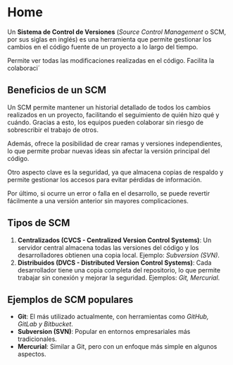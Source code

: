 # Home

Un **Sistema de Control de Versiones** (*Source Control Management* o SCM, por sus siglas en inglés) es una herramienta que permite gestionar los cambios en el código fuente de un proyecto a lo largo del tiempo. 

Permite ver todas las modificaciones realizadas en el código. Facilita la colaboraci´

## Beneficios de un SCM

Un SCM permite mantener un historial detallado de todos los cambios realizados en un proyecto, facilitando el seguimiento de quién hizo qué y cuándo. Gracias a esto, los equipos pueden colaborar sin riesgo de sobrescribir el trabajo de otros.

Además, ofrece la posibilidad de crear ramas y versiones independientes, lo que permite probar nuevas ideas sin afectar la versión principal del código.

Otro aspecto clave es la seguridad, ya que almacena copias de respaldo y permite gestionar los accesos para evitar pérdidas de información.

Por último, si ocurre un error o falla en el desarrollo, se puede revertir fácilmente a una versión anterior sin mayores complicaciones.

## Tipos de SCM

1. **Centralizados (CVCS - Centralized Version Control Systems)**: Un servidor central almacena todas las versiones del código y los desarrolladores obtienen una copia local. Ejemplo: *Subversion (SVN)*.
2. **Distribuidos (DVCS - Distributed Version Control Systems)**: Cada desarrollador tiene una copia completa del repositorio, lo que permite trabajar sin conexión y mejorar la seguridad. Ejemplos: *Git, Mercurial*.

## Ejemplos de SCM populares

- **Git**: El más utilizado actualmente, con herramientas como *GitHub, GitLab y Bitbucket*.
- **Subversion (SVN)**: Popular en entornos empresariales más tradicionales.
- **Mercurial**: Similar a Git, pero con un enfoque más simple en algunos aspectos.

